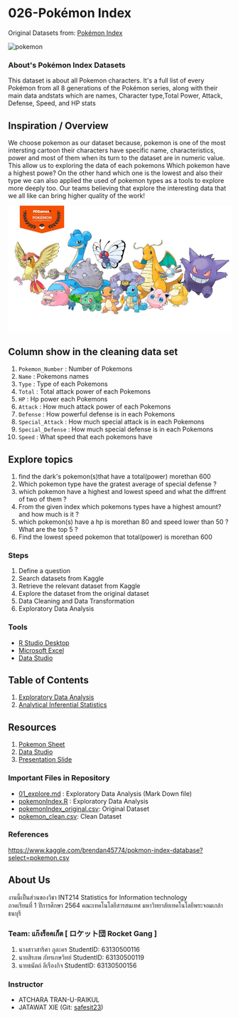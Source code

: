 # 026-Pokémon Index

Original Datasets from: [Pokémon Index](https://www.kaggle.com/brendan45774/pokmon-index-database?select=pokemon.csv)

![pokemon](https://github.com/sit-2021-int214/026_Pokemon_Index/blob/main/img/1200px-International_Pok%C3%A9mon_logo.svg.png)

### About's Pokémon Index Datasets

This dataset is about all Pokemon characters. It's a full list of every Pokémon from all 8 generations of the Pokémon series, along with their main data andstats
which are names, Character type,Total Power, Attack, Defense, Speed, and HP stats

## Inspiration / Overview

We choose pokemon as our dataset because, pokemon is one of the most intersting cartoon
their characters have specific name, characteristics, power and most of them when its turn to the dataset are in numeric value.
This allow us to exploring the data of each pokemons
Which pokemon have a highest powe? On the other hand which one is the lowest
and also their type we can also applied the used of pokemon types as a tools to explore more deeply too.
Our teams believing that explore the interesting data that we all like can bring higher quality of the work!

![pokemonsub](https://github.com/sit-2021-int214/026_Pokemon_Index/blob/main/img/pokemon-pc-game-1-900x506.jpg)

## Column show in the cleaning data set

1. `Pokemon_Number` : Number of Pokemons
2. `Name` : Pokemons names
3. `Type` : Type of each Pokemons
4. `Total` : Total attack power of each Pokemons
5. `HP` : Hp power each Pokemons
6. `Attack` : How much attack power of each Pokemons
7. `Defense` : How powerful defense is in each Pokemons
8. `Special_Attack` : How much special attack is in each Pokemons
9. `Special_Defense` : How much special defense is in each Pokemons
10. `Speed` : What speed that each pokemons have

## Explore topics

1. find the dark's pokemon(s)that have a total(power) morethan 600
2. Which pokemon type have the gratest average of special defense ?
3. which pokemon have a highest and lowest speed and what the diffrent of two of them ?
4. From the given index which pokemons types have a highest amount? and how much is it ?
5. which pokemon(s) have a hp is morethan 80 and speed lower than 50 ? What are the top 5 ?
6. Find the lowest speed pokemon that total(power) is morethan 600

### Steps

1. Define a question
2. Search datasets from Kaggle
3. Retrieve the relevant dataset from Kaggle
4. Explore the dataset from the original dataset
5. Data Cleaning and Data Transformation
6. Exploratory Data Analysis

### Tools

- [R Studio Desktop](https://www.rstudio.com/)
- [Microsoft Excel](https://www.microsoft.com/en-us/microsoft-365/excel)
- [Data Studio](https://datastudio.google.com)

## Table of Contents

1. [Exploratory Data Analysis](./01_explore.md)
2. [Analytical Inferential Statistics](./pokemon_hypothesisTesting.md)


## Resources
1. [Pokemon Sheet](https://docs.google.com/spreadsheets/d/1m10t2Za9cGxzlBOojroUCRX46_5TbkoFXDcF6JEG6zo/edit?usp=sharing)
2. [Data Studio](https://datastudio.google.com/s/jOp4W8SIFaw)
3. [Presentation Slide](https://www.canva.com/design/DAEyco9Dne8/eCN0lRAhU5hhGT1yN70cXQ/view?utm_content=DAEyco9Dne8&utm_campaign=designshare&utm_medium=link&utm_source=sharebutton)

### Important Files in Repository
- [01_explore.md](./01_explore.md) : Exploratory Data Analysis (Mark Down file)
- [pokemonIndex.R](./pokemonIndex.R) : Exploratory Data Analysis
- [pokemonIndex_original.csv](./pokemonIndex_original.csv): Original Dataset
- [pokemon_clean.csv](./pokemon_clean.csv): Clean Dataset

### References

https://www.kaggle.com/brendan45774/pokmon-index-database?select=pokemon.csv

## About Us

งานนี้เป็นส่วนของวิชา INT214 Statistics for Information technology <br/> ภาคเรียนที่ 1 ปีการศึกษา 2564 คณะเทคโนโลยีสารสนเทศ มหาวิทยาลัยเทคโนโลยีพระจอมเกล้าธนบุรี

### Team: แก๊งร็อคเก็ต [ ロケット団 Rocket Gang ]
1. นางสาวสาริศา  ภูละคร       StudentID: 63130500116
2. นายสิรภพ     ภัทรเกษวิทย์   StudentID: 63130500119
3. นายธนัตถ์     ลีเรืองกิจ      StudentID: 63130500156


### Instructor

- ATCHARA TRAN-U-RAIKUL
- JATAWAT XIE (Git: [safesit23](https://github.com/safesit23))
